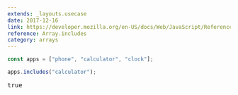 ```yaml
---
extends: _layouts.usecase
date: 2017-12-16
link: https://developer.mozilla.org/en-US/docs/Web/JavaScript/Reference/Global_Objects/Array/includes
reference: Array.includes
category: arrays
---
```



```javascript
const apps = ["phone", "calculator", "clock"];

apps.includes("calculator");
```

<pre class="output">true</pre>
